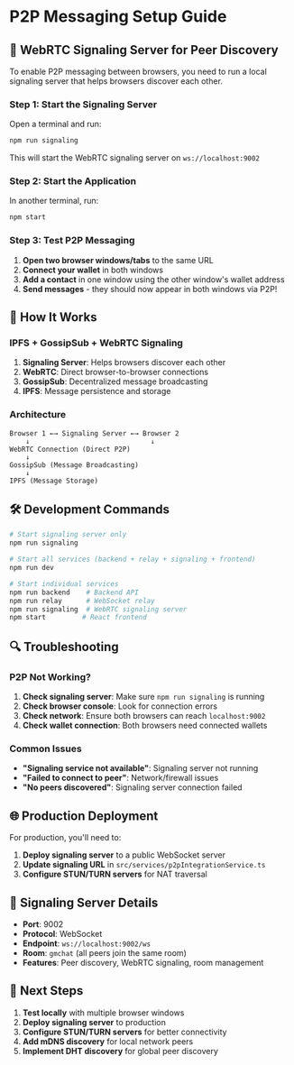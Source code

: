 # P2P Messaging Setup Guide

## 🚀 **WebRTC Signaling Server for Peer Discovery**

To enable P2P messaging between browsers, you need to run a local signaling server that helps browsers discover each other.

### **Step 1: Start the Signaling Server**

Open a terminal and run:

```bash
npm run signaling
```

This will start the WebRTC signaling server on `ws://localhost:9002`

### **Step 2: Start the Application**

In another terminal, run:

```bash
npm start
```

### **Step 3: Test P2P Messaging**

1. **Open two browser windows/tabs** to the same URL
2. **Connect your wallet** in both windows
3. **Add a contact** in one window using the other window's wallet address
4. **Send messages** - they should now appear in both windows via P2P!

## 🔧 **How It Works**

### **IPFS + GossipSub + WebRTC Signaling**

1. **Signaling Server**: Helps browsers discover each other
2. **WebRTC**: Direct browser-to-browser connections
3. **GossipSub**: Decentralized message broadcasting
4. **IPFS**: Message persistence and storage

### **Architecture**

```
Browser 1 ←→ Signaling Server ←→ Browser 2
    ↓                              ↓
WebRTC Connection (Direct P2P)
    ↓
GossipSub (Message Broadcasting)
    ↓
IPFS (Message Storage)
```

## 🛠️ **Development Commands**

```bash
# Start signaling server only
npm run signaling

# Start all services (backend + relay + signaling + frontend)
npm run dev

# Start individual services
npm run backend    # Backend API
npm run relay      # WebSocket relay
npm run signaling  # WebRTC signaling server
npm start         # React frontend
```

## 🔍 **Troubleshooting**

### **P2P Not Working?**

1. **Check signaling server**: Make sure `npm run signaling` is running
2. **Check browser console**: Look for connection errors
3. **Check network**: Ensure both browsers can reach `localhost:9002`
4. **Check wallet connection**: Both browsers need connected wallets

### **Common Issues**

- **"Signaling service not available"**: Signaling server not running
- **"Failed to connect to peer"**: Network/firewall issues
- **"No peers discovered"**: Signaling server connection failed

## 🌐 **Production Deployment**

For production, you'll need to:

1. **Deploy signaling server** to a public WebSocket server
2. **Update signaling URL** in `src/services/p2pIntegrationService.ts`
3. **Configure STUN/TURN servers** for NAT traversal

## 📡 **Signaling Server Details**

- **Port**: 9002
- **Protocol**: WebSocket
- **Endpoint**: `ws://localhost:9002/ws`
- **Room**: `gmchat` (all peers join the same room)
- **Features**: Peer discovery, WebRTC signaling, room management

## 🎯 **Next Steps**

1. **Test locally** with multiple browser windows
2. **Deploy signaling server** to production
3. **Configure STUN/TURN servers** for better connectivity
4. **Add mDNS discovery** for local network peers
5. **Implement DHT discovery** for global peer discovery
